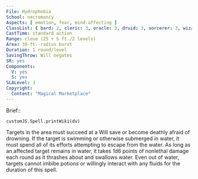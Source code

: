 ```yaml
---
File: Hydrophobia
School: necromancy
Aspects: [ emotion, fear, mind-affecting ]
ClassList: { bard: 2, cleric: 3, oracle: 3, druid: 3, sorcerer: 3, wizard: 3, witch: 3 }
CastTime: standard action
Range: close (25 + 5 ft./2 levels)
Area: 30-ft.-radius burst
Duration: 1 round/level
SavingThrow: Will negates
SR: yes
Components:
  V: yes
  S: yes
SLALevel: 3
Copyright:
  Content: "Magical Marketplace"
---
```

Brief:: 

```dataviewjs
customJS.Spell.printWiki(dv)
```

Targets in the area must succeed at a Will save or become deathly afraid of drowning. If the target is swimming or otherwise submerged in water, it must spend all of its efforts attempting to escape from the water. As long as an affected target remains in water, it takes 1d6 points of nonlethal damage each round as it thrashes about and swallows water. Even out of water, targets cannot imbibe potions or willingly interact with any fluids for the duration of this spell.
